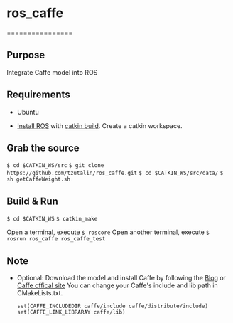 # ros_caffe
================
## Purpose
Integrate Caffe model into ROS

## Requirements
* Ubuntu 

* [Install ROS](http://wiki.ros.org/ROS/Installation) with [catkin build](http://wiki.ros.org/ROS/Tutorials/InstallingandConfiguringROSEnvironment). Create a catkin workspace.

## Grab the source
`$ cd $CATKIN_WS/src`
`$ git clone https://github.com/tzutalin/ros_caffe.git`
`$ cd $CATKIN_WS/src/data/`
`$ sh getCaffeWeight.sh`

## Build & Run
`$ cd $CATKIN_WS`
`$ catkin_make`

Open a terminal, execute
`$ roscore`
Open another terminal, execute
`$ rosrun ros_caffe ros_caffe_test`

## Note

* Optional: Download the model and install Caffe by following the [Blog](http://tzutalin.blogspot.tw/2015/06/setup-caffe.html) or [Caffe offical site](http://caffe.berkeleyvision.org/installation.html)
You can change your Caffe's include and lib path in CMakeLists.txt. 

	`set(CAFFE_INCLUDEDIR caffe/include caffe/distribute/include)`
	`set(CAFFE_LINK_LIBRARAY caffe/lib)`
